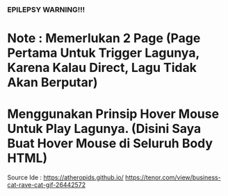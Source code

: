 ### EPILEPSY WARNING!!!
# Note : Memerlukan 2 Page (Page Pertama Untuk Trigger Lagunya, Karena Kalau Direct, Lagu Tidak Akan Berputar)
# Menggunakan Prinsip Hover Mouse Untuk Play Lagunya. (Disini Saya Buat Hover Mouse di Seluruh Body HTML)
Source Ide : https://atheropids.github.io/
https://tenor.com/view/business-cat-rave-cat-gif-26442572
